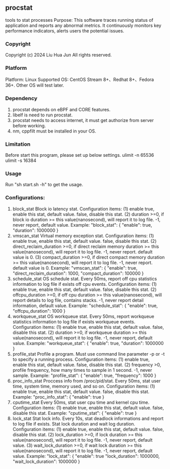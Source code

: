 ## procstat
tools to stat processes
Purpose: This software traces running status of application and reports any abnormal metrics. It continuously monitors key performance indicators, alerts users the potential issues.

### Copyright
Copyright (c) 2024 Liu Hua Jun
All rights reserved.

### Platform
Platform: Linux
Supported OS: CentOS Stream 8+、Redhat 8+、Fedora 36+.
              Other OS will test later.

### Dependency
1. procstat depends on eBPF and CORE features.
2. libelf is need to run procstat.
3. procstat needs to access internet, it must get authorize from server before working.
4. nm, cppfilt must be installed in your OS.

### Limitation
Before start this program, please set up below settings.
ulimit -n 65536
ulimit -s 16384

### Usage
Run "sh start.sh -h" to get the usage.

### Configurations:
1. block_stat
    Block io latency stat.
    Configuration items:
    (1) enable
        true, enable this stat, default value.
        false, disable this stat.
    (2) duration
        >=0, if block io duration >= this value(nanosecond), will report it to log file.
        -1, never report, default value.
    Example:
    "block_stat": {
        "enable": true,
        "duration": 1000000
    }
2. vmscan_stat
    Virtual memory exception stat.
    Configuration items:
    (1) enable
        true, enable this stat, default value.
        false, disable this stat.
    (2) direct_reclaim_duration
        >=0, if direct reclaim memory duration >= this value(nanosecond), will report it to log file.
        -1, never report.
        default value is 0.
    (3) compact_duration
        >=0, if direct compact memory duration >= this value(nanosecond), will report it to log file.
        -1, never report.
        default value is 0.
    Example:
    "vmscan_stat": {
        "enable": true,
        "direct_reclaim_duration": 1000,
        "compact_duration": 100000
    }
3. schedule_stat
    OS schedule stat. Every 50ms, report off cpu statistics information to log file if exists off cpu events.
    Configuration items:
    (1) enable
        true, enable this stat, default value.
        false, disable this stat.
    (2) offcpu_duration
        >=0, if off cpu duration >= this value(nanosecond), will report details to log file, contains stacks.
        -1, never report detail information, default value.
    Example:
    "schedule_stat": {
        "enable": true,
        "offcpu_duration": 1000
    }
4. workqueue_stat
    OS workqueue stat. Every 50ms, report workqueue statistics information to log file if exists workqueue events.
    Configuration items:
    (1) enable
        true, enable this stat, default value.
        false, disable this stat.
    (2) duration
        >=0, if workqueue duration >= this value(nanosecond), will report it to log file.
        -1, never report, default value.
    Example:
    "workqueue_stat": {
        "enable": true,
        "duration": 1000000
    }
5. profile_stat
    Profile a program. Must use command line parameter -p or -t to specify a running process.
    Configuration items:
    (1) enable
        true, enable this stat, default value.
        false, disable this stat.
    (2) frequency
        >0, profile frequency, how many times to sample in 1 second.
        -1, never sample.
    Example:
    "profile_stat": {
        "enable": true,
        "frequency": 1000
    }
6. proc_info_stat
    Proccess info from /proc/pid/stat. Every 50ms, stat user time, system time, memory used, and so on.
    Configuration items:
    (1) enable
        true, enable this stat, default value.
        false, disable this stat.
    Example:
    "proc_info_stat": {
        "enable": true
    }
7. cputime_stat
    Every 50ms, stat user cpu time and kernel cpu time.
    Configuration items:
    (1) enable
        true, enable this stat, default value.
        false, disable this stat.
    Example:
    "cputime_stat": {
        "enable": true
    }
8. lock_stat
    Stat lock info. Every 10s, stat deadlock informations and report to log file if exists.
    Stat lock duration and wait log duration.
    Configuration items:
    (1) enable
        true, enable this stat, default value.
        false, disable this stat.
    (2) lock_duration
        >=0, if lock duration >= this value(nanosecond), will report it to log file.
        -1, never report, default value.
    (3) wait_lock_duration
        >=0, if wait lock duration >= this value(nanosecond), will report it to log file.
        -1, never report, default value.
    Example:
    "lock_stat": {
        "enable": true
        "lock_duration": 1000000,
        "wait_lock_duration": 1000000
    }
